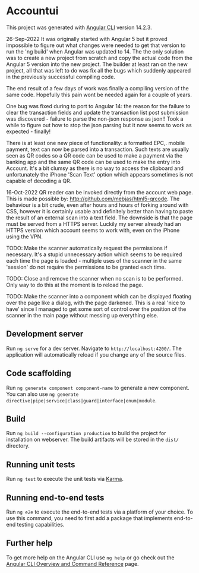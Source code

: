 # Accountui

This project was generated with [Angular CLI](https://github.com/angular/angular-cli) version 14.2.3.

26-Sep-2022
It was originally started with Angular 5 but it proved impossible to figure out what changes were needed to get
that version to run the 'ng build' when Angular was updated to 14. The the only solution was to create a new project from scratch and copy the actual code from the Angular 5 version into the new project. The builder at least ran on the new project, all that was left to do was fix all the bugs which suddenly appeared in the previously successful compiling code.

The end result of a few days of work was finally a compiling version of the same code. Hopefully this pain wont be needed again for a couple of years.

One bug was fixed during to port to Angular 14: the reason for the failure to clear the transaction fields and update 
the transaction list post submission was discovered - failure to parse the non-json response as json!! Took a while to figure out how to stop the json parsing but it now seems to work as expected - finally!

There is at least one new piece of functionality: a formatted EPC,. mobile payment, text can now be parsed into a transaction. Such texts are usually seen as QR codes so a QR code can be used to make a payment via the banking app and the same QR code can be used to make the entry into Account. It's a bit clumsy as there is no way to access the clipboard and unfortunately the iPhone 'Scan Text' option which appears sometimes is not capable of decoding a QR.

16-Oct-2022
QR reader can be invoked directly from the account web page. This is made possible by: 
http://github.com/mebjas/html5-qrcode. 
The behaviour is a bit crude, even after hours and hours of forking around with CSS, however it is certainly usable and definitely better than having to paste the result of an external scan into a text field. The downside is that the page must be served from a HTTPS server. Luckily my server already had an HTTPS version which account seems to work with, even on the iPhone using the VPN.

TODO: Make the scanner automatically request the permissions if necessary. It's a stupid unnecessary action which seems to be required each time the page is loaded - multiple uses of the scanner in the same 'session' do not require the permissions to be granted each time.

TODO: Close and remove the scanner when no scan is to be performed. Only way to do this at the moment is to reload the page.

TODO: Make the scanner into a component which can be displayed floating over the page like a dialog, with the page darkened. This is a real 'nice to have' since I managed to get some sort of control over the position of the scanner in the main page without messing up everything else.


## Development server

Run `ng serve` for a dev server. Navigate to `http://localhost:4200/`. The application will automatically reload if you change any of the source files.

## Code scaffolding

Run `ng generate component component-name` to generate a new component. You can also use `ng generate directive|pipe|service|class|guard|interface|enum|module`.

## Build

Run `ng build --configuration production` to build the project for installation on webserver. The build artifacts will be stored in the `dist/` directory.

## Running unit tests

Run `ng test` to execute the unit tests via [Karma](https://karma-runner.github.io).

## Running end-to-end tests

Run `ng e2e` to execute the end-to-end tests via a platform of your choice. To use this command, you need to first add a package that implements end-to-end testing capabilities.

## Further help

To get more help on the Angular CLI use `ng help` or go check out the [Angular CLI Overview and Command Reference](https://angular.io/cli) page.
